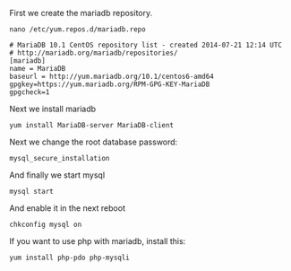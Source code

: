 First we create the mariadb repository. 

    nano /etc/yum.repos.d/mariadb.repo

    # MariaDB 10.1 CentOS repository list - created 2014-07-21 12:14 UTC
    # http://mariadb.org/mariadb/repositories/
    [mariadb]
    name = MariaDB
    baseurl = http://yum.mariadb.org/10.1/centos6-amd64
    gpgkey=https://yum.mariadb.org/RPM-GPG-KEY-MariaDB
    gpgcheck=1

Next we install mariadb

    yum install MariaDB-server MariaDB-client

Next we change the root database password:

    mysql_secure_installation

And finally we start mysql

    mysql start

And enable it in the next reboot

    chkconfig mysql on

If you want to use php with mariadb, install this:

    yum install php-pdo php-mysqli